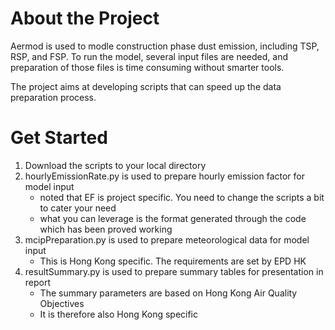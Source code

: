 # About the Project
Aermod is used to modle construction phase dust emission, including TSP, RSP, and FSP. To run the model, several input files are needed, and preparation of those files is time consuming without smarter tools. 

The project aims at developing scripts that can speed up the data preparation process.

# Get Started

1. Download the scripts to your local directory
2. hourlyEmissionRate.py is used to prepare hourly emission factor for model input
    * noted that EF is project specific. You need to change the scripts a bit to cater your need
    * what you can leverage is the format generated through the code which has been proved working
3. mcipPreparation.py is used to prepare meteorological data for model input
    * This is Hong Kong specific. The requirements are set by EPD HK
4. resultSummary.py is used to prepare summary tables for presentation in report
    * The summary parameters are based on Hong Kong Air Quality Objectives
    * It is therefore also Hong Kong specific